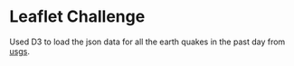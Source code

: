 # Leaflet Challenge
Used D3 to load the json data for all the earth quakes in the past day from [usgs](https://earthquake.usgs.gov/earthquakes/feed/v1.0/summary/all_day.geojson).
